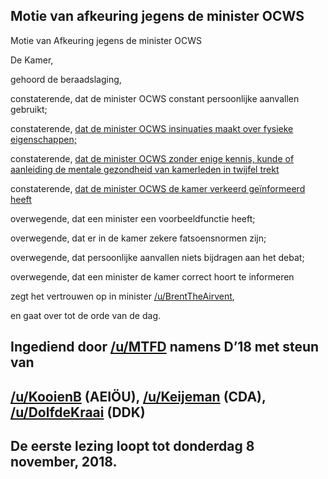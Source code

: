 ## Motie van afkeuring jegens de minister OCWS 
 
Motie van Afkeuring jegens de minister OCWS

De Kamer,

gehoord de beraadslaging,

constaterende, dat de minister OCWS constant persoonlijke aanvallen gebruikt;

constaterende, [dat de minister OCWS insinuaties maakt over fysieke eigenschappen;](https://www.reddit.com/r/RMTK/comments/9t9a8z/vragenuur_van_week_44/e8x2tth)

constaterende, [dat de minister OCWS zonder enige kennis, kunde of aanleiding de mentale gezondheid van kamerleden in twijfel trekt](https://www.reddit.com/r/RMTK/comments/9t9a8z/vragenuur_van_week_44/e8x2tth) 


constaterende, [dat de minister OCWS de kamer verkeerd geïnformeerd heeft](https://www.reddit.com/r/RMTK/comments/9t9a8z/vragenuur_van_week_44/e8zcj2a/?context=3)

overwegende, dat een minister een voorbeeldfunctie heeft;

overwegende, dat er in de kamer zekere fatsoensnormen zijn;

overwegende, dat persoonlijke aanvallen niets bijdragen aan het debat;

overwegende, dat een minister de kamer correct hoort te informeren

zegt het vertrouwen op in minister [/u/BrentTheAirvent](https://www.reddit.com/u/BrentTheAirvent),

en gaat over tot de orde van de dag.

## Ingediend door [/u/MTFD](https://www.reddit.com/u/MTFD) namens D’18 met steun van

## [/u/KooienB](https://www.reddit.com/u/KooienB) (AEIÖU), [/u/Keijeman](https://www.reddit.com/u/Keijeman) (CDA), [/u/DolfdeKraai](https://www.reddit.com/u/DolfdeKraai) (DDK)

## De eerste lezing loopt tot donderdag 8 november, 2018.